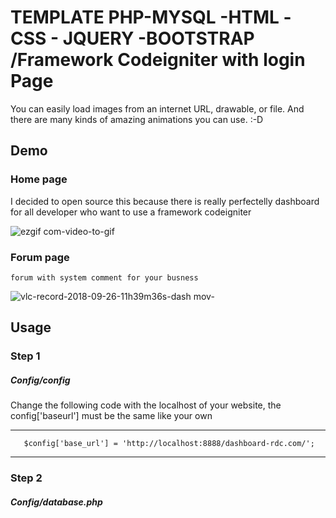 # TEMPLATE PHP-MYSQL -HTML -CSS - JQUERY -BOOTSTRAP /Framework Codeigniter with login Page
 


You can easily load images from an internet URL, drawable, or file. And there are many kinds of amazing animations you can use. :-D

## Demo 
### Home page

I decided to open source this because there is really perfectelly dashboard for all developer who want to use a framework codeigniter 

![ezgif com-video-to-gif](https://user-images.githubusercontent.com/39515872/46099092-bca68280-c17a-11e8-8e67-65c743e09149.gif)


### Forum page

    forum with system comment for your busness

![vlc-record-2018-09-26-11h39m36s-dash mov-](https://user-images.githubusercontent.com/39515872/46101552-1d38be00-c181-11e8-90db-590b42db676a.gif)

## Usage

### Step 1

##### Config/config 

Change the following code with the localhost of your website, the config['baseurl'] must be the same like your own

--------------------------------------------------------------
       $config['base_url'] = 'http://localhost:8888/dashboard-rdc.com/';
---------------------------------------------------------------


### Step 2 

##### Config/database.php


